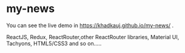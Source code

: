 # my-news

You can see the live demo in https://khadkauj.github.io/my-news/ .

ReactJS, Redux, ReactRouter,other ReactRouter libraries, Material UI, Tachyons, HTML5/CSS3 and so on.....
